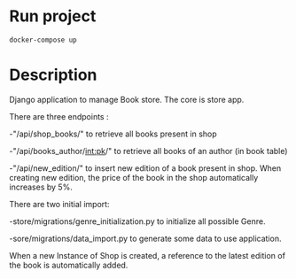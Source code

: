 # Run project

```
docker-compose up
```

# Description

Django application to manage Book store. The core is store app. 

There are three endpoints : 

-"/api/shop_books/" to retrieve all books present in shop

-"/api/books_author/<int:pk>/" to retrieve all books of an author (in book table)

-"/api/new_edition/" to insert new edition of a book present in shop. When creating new edition, the price of the book in the shop automatically increases by 5%.

There are two initial import: 

-store/migrations/genre_initialization.py to initialize all possible Genre.

-sore/migrations/data_import.py to generate some data to use application.

When a new Instance of Shop is created, a reference to the latest edition of the book is automatically added.

